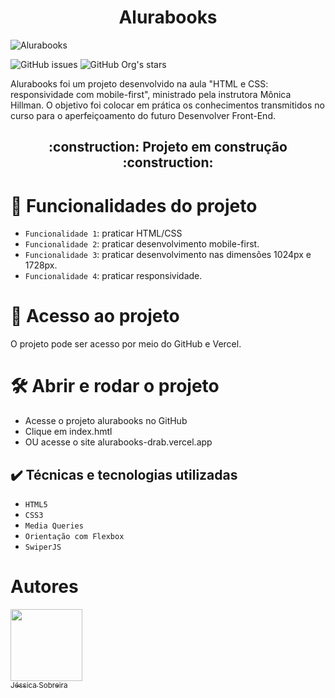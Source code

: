 <h1 align ="center">Alurabooks</h1>

![Alurabooks](https://user-images.githubusercontent.com/117686537/207965285-c47f4c4f-52e3-4ffa-ace0-64ed2cd6ed0b.png)

![GitHub issues](https://img.shields.io/github/issues/jessica-sobreira/alura-plus)
![GitHub Org's stars](https://img.shields.io/github/stars/jessica-sobreira/alura-plus)

Alurabooks foi um projeto desenvolvido na aula "HTML e CSS: responsividade com mobile-first", ministrado pela instrutora Mônica Hillman. O objetivo foi colocar em prática os conhecimentos transmitidos no curso para o aperfeiçoamento do futuro Desenvolver Front-End.

<h2 align="center"> 
    :construction:  Projeto em construção  :construction:
</h2>

# :hammer: Funcionalidades do projeto

- `Funcionalidade 1`: praticar HTML/CSS
- `Funcionalidade 2`: praticar desenvolvimento mobile-first.
- `Funcionalidade 3`: praticar desenvolvimento nas dimensões 1024px e 1728px.
- `Funcionalidade 4`: praticar responsividade.

# 📁 Acesso ao projeto

O projeto pode ser acesso por meio do GitHub e Vercel.

# 🛠️ Abrir e rodar o projeto

- Acesse o projeto alurabooks no GitHub
- Clique em index.hmtl
- OU acesse o site alurabooks-drab.vercel.app

## ✔️ Técnicas e tecnologias utilizadas

- ``HTML5``
- ``CSS3``
- ``Media Queries``
- ``Orientação com Flexbox``
- ``SwiperJS``

# Autores

[<img src="https://avatars.githubusercontent.com/u/117686537?s=400&u=450b1882002f433cb1a5cb8a2b2837e42c918732&v=4" width=115><br><sub>Jéssica Sobreira</sub>](https://github.com/jessica-sobreira)


